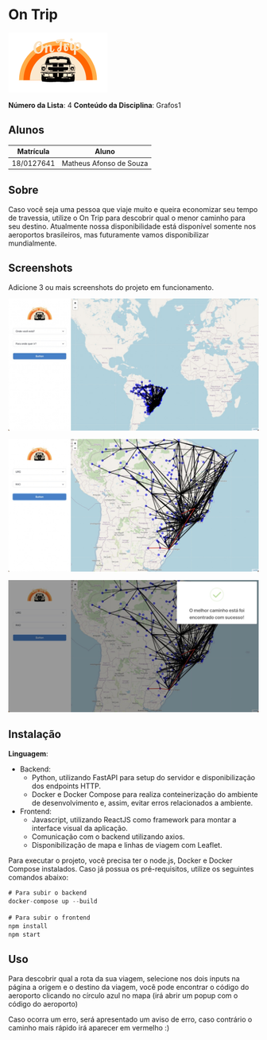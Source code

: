 # On Trip

![logo.png](assets/logo.png)

**Número da Lista**: 4 **Conteúdo da Disciplina**: Grafos1

## Alunos

|Matrícula | Aluno |
| -- | -- |
| 18/0127641  | Matheus Afonso de Souza |

## Sobre

Caso você seja uma pessoa que viaje muito e queira economizar seu tempo de travessia, utilize o On Trip para descobrir qual o menor caminho para seu destino. Atualmente nossa disponibilidade está disponível somente nos aeroportos brasileiros, mas futuramente vamos disponibilizar mundialmente.

## Screenshots

Adicione 3 ou mais screenshots do projeto em funcionamento.

![home.jpeg](assets/home.jpeg)

![path.jpeg](assets/path.jpeg)

![success.jpeg](assets/success.jpeg)

## Instalação

**Linguagem**: 

- Backend:
    - Python, utilizando FastAPI para setup do servidor e disponibilização dos endpoints HTTP.
    - Docker e Docker Compose para realiza conteinerização do ambiente de desenvolvimento e, assim, evitar erros relacionados a ambiente.
- Frontend:
    - Javascript, utilizando ReactJS como framework para montar a interface visual da aplicação.
    - Comunicação com o backend utilizando axios.
    - Disponibilização de mapa e linhas de viagem com Leaflet.

Para executar o projeto, você precisa ter o node.js, Docker e Docker Compose instalados. Caso já possua os pré-requisitos, utilize os seguintes comandos abaixo:

```jsx
# Para subir o backend
docker-compose up --build

# Para subir o frontend
npm install
npm start
```

## Uso

Para descobrir qual a rota da sua viagem, selecione nos dois inputs na página a origem e o destino da viagem, você pode encontrar o código do aeroporto clicando no círculo azul no mapa (irá abrir um popup com o código do aeroporto)

Caso ocorra um erro, será apresentado um aviso de erro, caso contrário o caminho mais rápido irá aparecer em vermelho :)